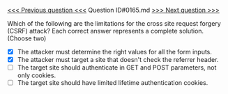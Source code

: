 [<<< Previous question <<<](0164.md)  Question ID#0165.md  [>>> Next question >>>](0166.md) 

Which of the following are the limitations for the cross site request forgery (CSRF) attack? Each correct answer represents a complete solution. (Choose two)

- [x] The attacker must determine the right values for all the form inputs.
- [x] The attacker must target a site that doesn't check the referrer header.
- [ ] The target site should authenticate in GET and POST parameters, not only cookies.
- [ ] The target site should have limited lifetime authentication cookies.
